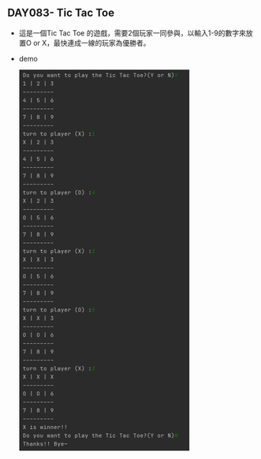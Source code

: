 ## DAY083- **Tic Tac Toe**

- 這是一個Tic Tac Toe 的遊戲，需要2個玩家一同參與，以輸入1-9的數字來放置O or X，最快連成一線的玩家為優勝者。

- demo

  ![image-20211115174137753](demo.png)